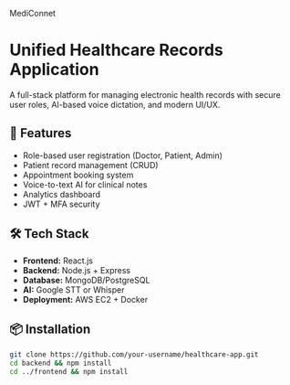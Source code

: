 MediConnet

# Unified Healthcare Records Application
A full-stack platform for managing electronic health records with secure user
roles, AI-based voice dictation, and modern UI/UX.
## 🚀 Features
- Role-based user registration (Doctor, Patient, Admin)
- Patient record management (CRUD)
- Appointment booking system
- Voice-to-text AI for clinical notes
- Analytics dashboard
- JWT + MFA security
## 🛠 Tech Stack
- **Frontend:** React.js
- **Backend:** Node.js + Express
- **Database:** MongoDB/PostgreSQL
- **AI:** Google STT or Whisper
- **Deployment:** AWS EC2 + Docker
## 📦 Installation
```bash
git clone https://github.com/your-username/healthcare-app.git
cd backend && npm install
cd ../frontend && npm install
